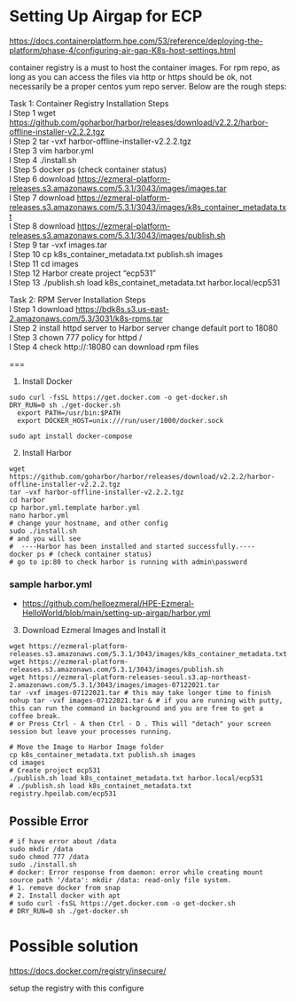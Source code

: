 # Setting Up Airgap for ECP

https://docs.containerplatform.hpe.com/53/reference/deploying-the-platform/phase-4/configuring-air-gap-K8s-host-settings.html

container registry is a must to host the container images. For rpm repo, as long as you can access the files via http or https should be ok, not necessarily be a proper centos yum repo server. Below are the rough steps:

Task 1: Container Registry Installation Steps\
l Step 1 wget https://github.com/goharbor/harbor/releases/download/v2.2.2/harbor-offline-installer-v2.2.2.tgz \
l Step 2 tar -vxf harbor-offline-installer-v2.2.2.tgz\
l Step 3 vim harbor.yml\
l Step 4 ./install.sh\
l Step 5 docker ps (check container status)\
l Step 6 download https://ezmeral-platform-releases.s3.amazonaws.com/5.3.1/3043/images/images.tar \
l Step 7 download https://ezmeral-platform-releases.s3.amazonaws.com/5.3.1/3043/images/k8s_container_metadata.txt \
l Step 8 download https://ezmeral-platform-releases.s3.amazonaws.com/5.3.1/3043/images/publish.sh \
l Step 9 tar -vxf images.tar\
l Step 10 cp k8s_container_metadata.txt publish.sh images\
l Step 11 cd images\
l Step 12 Harbor create project “ecp531”\
l Step 13 ./publish.sh load k8s_containet_metadata.txt harbor.local/ecp531

Task 2: RPM Server Installation Steps\
l Step 1 download https://bdk8s.s3.us-east-2.amazonaws.com/5.3/3031/k8s-rpms.tar \
l Step 2 install httpd server to Harbor server change default port to 18080\
l Step 3 chown 777 policy for httpd /\
l Step 4 check http://<harbor-server-ip>:18080 can download rpm files

===
1. Install Docker
```
sudo curl -fsSL https://get.docker.com -o get-docker.sh
DRY_RUN=0 sh ./get-docker.sh
  export PATH=/usr/bin:$PATH
  export DOCKER_HOST=unix:///run/user/1000/docker.sock
  
sudo apt install docker-compose
```
2. Install Harbor
```
wget https://github.com/goharbor/harbor/releases/download/v2.2.2/harbor-offline-installer-v2.2.2.tgz
tar -vxf harbor-offline-installer-v2.2.2.tgz
cd harbor
cp harbor.yml.template harbor.yml
nano harbor.yml
# change your hostname, and other config
sudo ./install.sh
# and you will see
#  ----Harbor has been installed and started successfully.----
docker ps # (check container status)
# go to ip:80 to check harbor is running with admin\password
```
### sample harbor.yml
- https://github.com/helloezmeral/HPE-Ezmeral-HelloWorld/blob/main/setting-up-airgap/harbor.yml
3. Download Ezmeral Images and Install it
```
wget https://ezmeral-platform-releases.s3.amazonaws.com/5.3.1/3043/images/k8s_container_metadata.txt
wget https://ezmeral-platform-releases.s3.amazonaws.com/5.3.1/3043/images/publish.sh
wget https://ezmeral-platform-releases-seoul.s3.ap-northeast-2.amazonaws.com/5.3.1/3043/images/images-07122021.tar
tar -vxf images-07122021.tar # this may take longer time to finish
nohup tar -vxf images-07122021.tar & # if you are running with putty, this can run the command in background and you are free to get a coffee break.
# or Press Ctrl - A then Ctrl - D . This will "detach" your screen session but leave your processes running.
  
# Move the Image to Harbor Image folder
cp k8s_container_metadata.txt publish.sh images 
cd images
# Create project ecp531
./publish.sh load k8s_containet_metadata.txt harbor.local/ecp531
# ./publish.sh load k8s_containet_metadata.txt registry.hpeilab.com/ecp531
```
 
## Possible Error
```
# if have error about /data
sudo mkdir /data
sudo chmod 777 /data
sudo ./install.sh
# docker: Error response from daemon: error while creating mount source path '/data': mkdir /data: read-only file system.
# 1. remove docker from snap
# 2. Install docker with apt
# sudo curl -fsSL https://get.docker.com -o get-docker.sh
# DRY_RUN=0 sh ./get-docker.sh
```


  # Possible solution
  https://docs.docker.com/registry/insecure/
  
  setup the registry with this configure
  
  
  
